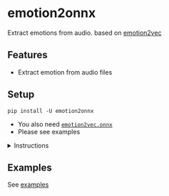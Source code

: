 # emotion2onnx

Extract emotions from audio. based on [emotion2vec](https://github.com/ddlBoJack/emotion2vec)

## Features

- Extract emotion from audio files

## Setup

```console
pip install -U emotion2onnx
```

- You also need [`emotion2vec.onnx`]()
- Please see examples

<details>

<summary>Instructions</summary>

1. Install [uv](https://docs.astral.sh/uv/getting-started/installation) for isolated Python (Recommend).

Basically open the terminal (PowerShell / Bash) and run the command listed in their website.

_Note: you don't have to use `uv`. but it just make things much simpler. You can use regular Python as well._

2. Create new project folder (you name it)
3. Run in the project folder

```console
uv init -p 3.12
uv add emotion2onnx soundfile
```

4. Paste the contents of [`examples/usage.py`](examples/usage.py) in `hello.py`
5. Download the files [`emotion2vec.onnx`](https://github.com/thewh1teagle/emotion2onnx/releases/download/model-files/emotion2vec.onnx) and place it in the same directory.
6. Run

```console
uv run hello.py
```

That's it! emotions should be shown.

</details>

## Examples

See [examples](examples)

